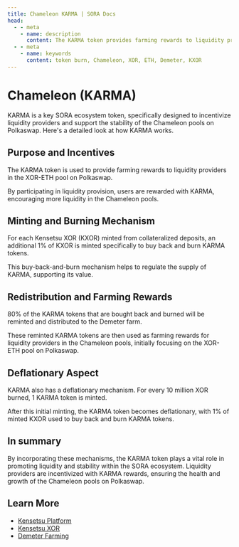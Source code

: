 ```yaml
---
title: Chameleon KARMA | SORA Docs
head:
  - - meta
    - name: description
      content: The KARMA token provides farming rewards to liquidity providers in the XOR-ETH pool on Polkaswap. It is specifically designed to incentivize liquidity providers and support the stability of the Chameleon pools on Polkaswap.
  - - meta
    - name: keywords
      content: token burn, Chameleon, XOR, ETH, Demeter, KXOR
---
```


# Chameleon (KARMA)

KARMA is a key SORA ecosystem token, specifically designed to incentivize liquidity providers and support the stability of the Chameleon pools on Polkaswap. Here's a detailed look at how KARMA works.

## Purpose and Incentives

The KARMA token is used to provide farming rewards to liquidity providers in the XOR-ETH pool on Polkaswap.

By participating in liquidity provision, users are rewarded with KARMA, encouraging more liquidity in the Chameleon pools.

## Minting and Burning Mechanism

For each Kensetsu XOR (KXOR) minted from collateralized deposits, an additional 1% of KXOR is minted specifically to buy back and burn KARMA tokens.

This buy-back-and-burn mechanism helps to regulate the supply of KARMA, supporting its value.

## Redistribution and Farming Rewards

80% of the KARMA tokens that are bought back and burned will be reminted and distributed to the Demeter farm.

These reminted KARMA tokens are then used as farming rewards for liquidity providers in the Chameleon pools, initially focusing on the XOR-ETH pool on Polkaswap.

## Deflationary Aspect

KARMA also has a deflationary mechanism. For every 10 million XOR burned, 1 KARMA token is minted.

After this initial minting, the KARMA token becomes deflationary, with 1% of minted KXOR used to buy back and burn KARMA tokens.

## In summary

By incorporating these mechanisms, the KARMA token plays a vital role in promoting liquidity and stability within the SORA ecosystem. Liquidity providers are incentivized with KARMA rewards, ensuring the health and growth of the Chameleon pools on Polkaswap.

## Learn More

- [Kensetsu Platform](/kensetsu-vaults.md)
- [Kensetsu XOR](/kxor.md)
- [Demeter Farming](/ceres/demeter-farming.md)

